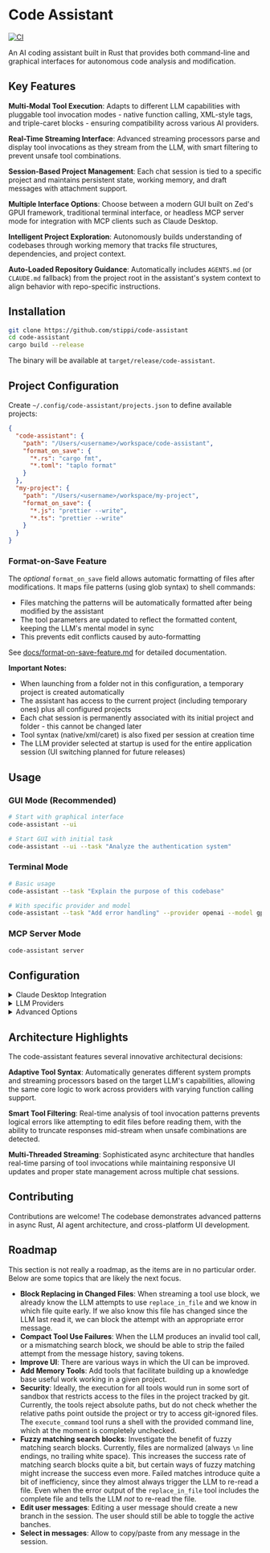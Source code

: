 # Code Assistant

[![CI](https://github.com/stippi/code-assistant/actions/workflows/build.yml/badge.svg)](https://github.com/stippi/code-assistant/actions/workflows/build.yml)

An AI coding assistant built in Rust that provides both command-line and graphical interfaces for autonomous code analysis and modification.

## Key Features

**Multi-Modal Tool Execution**: Adapts to different LLM capabilities with pluggable tool invocation modes - native function calling, XML-style tags, and triple-caret blocks - ensuring compatibility across various AI providers.

**Real-Time Streaming Interface**: Advanced streaming processors parse and display tool invocations as they stream from the LLM, with smart filtering to prevent unsafe tool combinations.

**Session-Based Project Management**: Each chat session is tied to a specific project and maintains persistent state, working memory, and draft messages with attachment support.

**Multiple Interface Options**: Choose between a modern GUI built on Zed's GPUI framework, traditional terminal interface, or headless MCP server mode for integration with MCP clients such as Claude Desktop.

**Intelligent Project Exploration**: Autonomously builds understanding of codebases through working memory that tracks file structures, dependencies, and project context.

**Auto-Loaded Repository Guidance**: Automatically includes `AGENTS.md` (or `CLAUDE.md` fallback) from the project root in the assistant's system context to align behavior with repo-specific instructions.

## Installation

```bash
git clone https://github.com/stippi/code-assistant
cd code-assistant
cargo build --release
```

The binary will be available at `target/release/code-assistant`.

## Project Configuration

Create `~/.config/code-assistant/projects.json` to define available projects:

```json
{
  "code-assistant": {
    "path": "/Users/<username>/workspace/code-assistant",
    "format_on_save": {
      "*.rs": "cargo fmt",
      "*.toml": "taplo format"
    }
  },
  "my-project": {
    "path": "/Users/<username>/workspace/my-project",
    "format_on_save": {
      "*.js": "prettier --write",
      "*.ts": "prettier --write"
    }
  }
}
```

### Format-on-Save Feature

The _optional_ `format_on_save` field allows automatic formatting of files after modifications. It maps file patterns (using glob syntax) to shell commands:
- Files matching the patterns will be automatically formatted after being modified by the assistant
- The tool parameters are updated to reflect the formatted content, keeping the LLM's mental model in sync
- This prevents edit conflicts caused by auto-formatting

See [docs/format-on-save-feature.md](docs/format-on-save-feature.md) for detailed documentation.

**Important Notes:**
- When launching from a folder not in this configuration, a temporary project is created automatically
- The assistant has access to the current project (including temporary ones) plus all configured projects
- Each chat session is permanently associated with its initial project and folder - this cannot be changed later
- Tool syntax (native/xml/caret) is also fixed per session at creation time
- The LLM provider selected at startup is used for the entire application session (UI switching planned for future releases)

## Usage

### GUI Mode (Recommended)

```bash
# Start with graphical interface
code-assistant --ui

# Start GUI with initial task
code-assistant --ui --task "Analyze the authentication system"
```

### Terminal Mode

```bash
# Basic usage
code-assistant --task "Explain the purpose of this codebase"

# With specific provider and model
code-assistant --task "Add error handling" --provider openai --model gpt-5
```

### MCP Server Mode

```bash
code-assistant server
```

## Configuration

<details>
<summary>Claude Desktop Integration</summary>

Configure in Claude Desktop settings (**Developer** tab → **Edit Config**):

```jsonc
{
  "mcpServers": {
    "code-assistant": {
      "command": "/path/to/code-assistant/target/release/code-assistant",
      "args": ["server"],
      "env": {
        "PERPLEXITY_API_KEY": "pplx-...", // optional, enables perplexity_ask tool
        "SHELL": "/bin/zsh" // your login shell, required when configuring "env" here
      }
    }
  }
}
```
</details>

<details>
<summary>LLM Providers</summary>

**Anthropic** (default):
```bash
export ANTHROPIC_API_KEY="sk-ant-..."
code-assistant --provider anthropic --model claude-sonnet-4-20250514
```

**OpenAI**:
```bash
export OPENAI_API_KEY="sk-..."
code-assistant --provider openai --model gpt-4o
```

**SAP AI Core**:
Create `~/.config/code-assistant/ai-core.json`:
```json
{
  "auth": {
    "client_id": "<service-key-client-id>",
    "client_secret": "<service-key-client-secret>",
    "token_url": "https://<your-url>/oauth/token",
    "api_base_url": "https://<your-url>/v2/inference"
  },
  "models": {
    "claude-sonnet-4": "<deployment-id>"
  }
}
```

**Ollama**:
```bash
code-assistant --provider ollama --model llama2 --num-ctx 4096
```

**Other providers**: Vertex AI (Google), OpenRouter, Groq, MistralAI
</details>

<details>
<summary>Advanced Options</summary>

**Tool Syntax Modes**:
- `--tool-syntax native`: Use the provider's built-in tool calling (most reliable, but streaming of parameters depends on provider)
- `--tool-syntax xml`: XML-style tags for streaming of parameters
- `--tool-syntax caret`: Triple-caret blocks for token-efficency and streaming of parameters

**Session Recording**:
```bash
# Record session (Anthropic only)
code-assistant --record session.json --task "Optimize database queries"

# Playback session
code-assistant --playback session.json --fast-playback
```

**Other Options**:
- `--continue-task`: Resume from previous session state
- `--use-diff-format`: Enable alternative diff format for file editing
- `--verbose`: Enable detailed logging
- `--base-url`: Custom API endpoint
</details>

## Architecture Highlights

The code-assistant features several innovative architectural decisions:

**Adaptive Tool Syntax**: Automatically generates different system prompts and streaming processors based on the target LLM's capabilities, allowing the same core logic to work across providers with varying function calling support.

**Smart Tool Filtering**: Real-time analysis of tool invocation patterns prevents logical errors like attempting to edit files before reading them, with the ability to truncate responses mid-stream when unsafe combinations are detected.

**Multi-Threaded Streaming**: Sophisticated async architecture that handles real-time parsing of tool invocations while maintaining responsive UI updates and proper state management across multiple chat sessions.

## Contributing

Contributions are welcome! The codebase demonstrates advanced patterns in async Rust, AI agent architecture, and cross-platform UI development.

## Roadmap

This section is not really a roadmap, as the items are in no particular order.
Below are some topics that are likely the next focus.

- **Block Replacing in Changed Files**: When streaming a tool use block, we already know the LLM attempts to use `replace_in_file` and we know in which file quite early.
  If we also know this file has changed since the LLM last read it, we can block the attempt with an appropriate error message.
- **Compact Tool Use Failures**: When the LLM produces an invalid tool call, or a mismatching search block, we should be able to strip the failed attempt from the message history, saving tokens.
- **Improve UI**: There are various ways in which the UI can be improved.
- **Add Memory Tools**: Add tools that facilitate building up a knowledge base useful work working in a given project.
- **Security**: Ideally, the execution for all tools would run in some sort of sandbox that restricts access to the files in the project tracked by git.
  Currently, the tools reject absolute paths, but do not check whether the relative paths point outside the project or try to access git-ignored files.
  The `execute_command` tool runs a shell with the provided command line, which at the moment is completely unchecked.
- **Fuzzy matching search blocks**: Investigate the benefit of fuzzy matching search blocks.
  Currently, files are normalized (always `\n` line endings, no trailing white space).
  This increases the success rate of matching search blocks quite a bit, but certain ways of fuzzy matching might increase the success even more.
  Failed matches introduce quite a bit of inefficiency, since they almost always trigger the LLM to re-read a file.
  Even when the error output of the `replace_in_file` tool includes the complete file and tells the LLM *not* to re-read the file.
- **Edit user messages**: Editing a user message should create a new branch in the session.
  The user should still be able to toggle the active banches.
- **Select in messages**: Allow to copy/paste from any message in the session.



